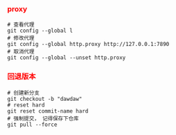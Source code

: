 ### <font color="red">proxy</font>

```shell file="~"
# 查看代理
git config --global l
# 修改代理
git config --global http.proxy http://127.0.0.1:7890
# 取消代理
git config --global --unset http.proxy
```

### <font color="red">回退版本</font>

```shell file="~";
# 创建新分支
git checkout -b "dawdaw"
# reset hard
git reset commit-name hard
# 强制提交， 记得保存下仓库
git pull --force
``` 

	
